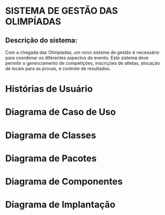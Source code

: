 # SISTEMA DE GESTÃO DAS OLIMPÍADAS

## Descrição do sistema:
Com a chegada das Olimpíadas, um novo sistema de gestão é
necessário para coordenar os diferentes aspectos do evento. Este sistema deve permitir o
gerenciamento de competições, inscrições de atletas, alocação de locais para as provas,
e controle de resultados.

# Histórias de Usuário

# Diagrama de Caso de Uso

# Diagrama de Classes

# Diagrama de Pacotes

# Diagrama de Componentes

# Diagrama de Implantação